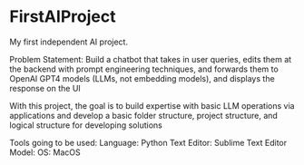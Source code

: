 # FirstAIProject

My first independent AI project. 

Problem Statement: Build a chatbot that takes in user queries, edits them at the backend with prompt engineering techniques, and forwards them to OpenAI GPT4 models (LLMs, not embedding models), and displays the response on the UI

With this project, the goal is to build expertise with basic LLM operations via applications and develop a basic folder structure, project structure, and logical structure for developing solutions

Tools going to be used:
Language: Python
Text Editor: Sublime Text Editor
Model:
OS: MacOS
